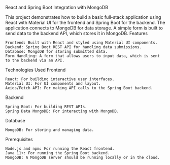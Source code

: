 React and Spring Boot Integration with MongoDB

This project demonstrates how to build a basic full-stack application using React with Material UI for the frontend and Spring Boot for the backend. The application connects to MongoDB for data storage. A simple form is built to send data to the backend API, which stores it in MongoDB.
Features

    Frontend: Built with React and styled using Material UI components.
    Backend: Spring Boot REST API for handling data submissions.
    Database: MongoDB for storing submitted data.
    Form Handling: A form that allows users to input data, which is sent to the backend via an API.

Technologies Used
Frontend

    React: For building interactive user interfaces.
    Material UI: For UI components and layout.
    Axios/Fetch API: For making API calls to the Spring Boot backend.

Backend

    Spring Boot: For building REST APIs.
    Spring Data MongoDB: For interacting with MongoDB.

Database

    MongoDB: For storing and managing data.

Prerequisites

    Node.js and npm: For running the React frontend.
    Java 11+: For running the Spring Boot backend.
    MongoDB: A MongoDB server should be running locally or in the cloud.

